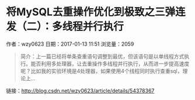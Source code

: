 # 将MySQL去重操作优化到极致之三弹连发（二）：多线程并行执行
作者：wzy0623
日期：2017-01-13 11:51
浏览量：2059
> 简介：上一篇已经将单条查重语句调整到最优，但该语句是以单线程方式执行。能否利用多处理器，让去重操作多线程并行执行，从而进一步提高速度呢？比如我的实验环境是4处理器，如果使用4个线程同时执行查重sql，理论上...

 链接：http://blog.csdn.net/wzy0623/article/details/54378367
